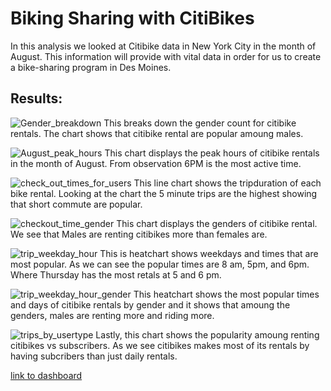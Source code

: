 # Biking Sharing with CitiBikes
In this analysis we looked at Citibike data in New York City in the month of August. This information will provide with vital data in order for us to create a bike-sharing program in Des Moines. 

## Results: 
![Gender_breakdown](https://user-images.githubusercontent.com/117749494/223791443-bd8b5f61-c638-4948-96f6-73b04c97724d.png)
This breaks down the gender count for citibike rentals. The chart shows that  citibike rental are popular amoung males.

![August_peak_hours](https://user-images.githubusercontent.com/117749494/223792461-f7b67f03-281a-47b3-857a-863266bc838a.png)
This chart displays the peak hours of citibike rentals in the month of August. From observation 6PM is the most active time. 

![check_out_times_for_users](https://user-images.githubusercontent.com/117749494/223792486-593e7334-0df9-419c-bdd1-49811249e938.png)
This line chart shows the tripduration of each bike rental. Looking at the chart the 5 minute trips are the highest showing that short commute are popular.

![checkout_time_gender](https://user-images.githubusercontent.com/117749494/223792498-317a7e96-7cbf-4b7b-ae01-0acf44bd9ea6.png)
This chart displays the genders of citibike rental. We see that Males are renting citibikes more than females are. 

![trip_weekday_hour](https://user-images.githubusercontent.com/117749494/223792520-474275fe-81a0-4fdf-b5d2-8b656a768ca1.png)
This is heatchart shows weekdays and times that are most popular. As we can see the popular times are 8 am, 5pm, and 6pm. Where Thursday has the most retals at 5 and 6 pm. 

![trip_weekday_hour_gender](https://user-images.githubusercontent.com/117749494/223792533-747d9409-56b9-4bd9-86b8-c3846993b097.png)
This heatchart shows the most popular times and days of citibike rentals by gender and it shows that amoung the genders, males are renting more and riding more. 

![trips_by_usertype](https://user-images.githubusercontent.com/117749494/223792557-b5630bb6-9997-40fd-9ce9-a5bd83ce3bd2.png)
Lastly, this chart shows the popularity amoung renting citibikes vs subscribers. As we see citibikes makes most of its rentals by having subcribers than just daily rentals. 

[link to dashboard](https://public.tableau.com/views/Challenge_Citibike/Story1?:language=en-US&:display_count=n&:origin=viz_share_link)
